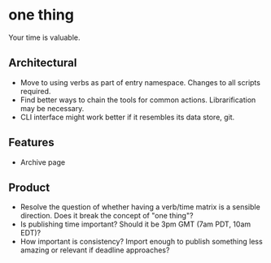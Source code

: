 # one thing
Your time is valuable.

## Architectural

* Move to using verbs as part of entry namespace. Changes to all scripts required.
* Find better ways to chain the tools for common actions. Librarification may be necessary.
* CLI interface might work better if it resembles its data store, git.

## Features
* Archive page

## Product

* Resolve the question of whether having a verb/time matrix is a sensible direction. Does it break the concept of "one thing"?
* Is publishing time important? Should it be 3pm GMT (7am PDT, 10am EDT)?
* How important is consistency? Import enough to publish something less amazing or relevant if deadline approaches?
